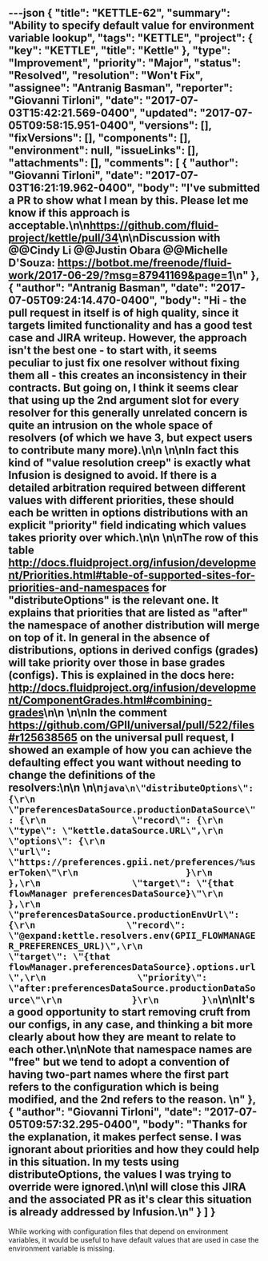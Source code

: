 ---json
{
  "title": "KETTLE-62",
  "summary": "Ability to specify default value for environment variable lookup",
  "tags": "KETTLE",
  "project": {
    "key": "KETTLE",
    "title": "Kettle"
  },
  "type": "Improvement",
  "priority": "Major",
  "status": "Resolved",
  "resolution": "Won't Fix",
  "assignee": "Antranig Basman",
  "reporter": "Giovanni Tirloni",
  "date": "2017-07-03T15:42:21.569-0400",
  "updated": "2017-07-05T09:58:15.951-0400",
  "versions": [],
  "fixVersions": [],
  "components": [],
  "environment": null,
  "issueLinks": [],
  "attachments": [],
  "comments": [
    {
      "author": "Giovanni Tirloni",
      "date": "2017-07-03T16:21:19.962-0400",
      "body": "I've submitted a PR to show what I mean by this. Please let me know if this approach is acceptable.\n\n<https://github.com/fluid-project/kettle/pull/34>\n\nDiscussion with @@Cindy Li @@Justin Obara @@Michelle D'Souza: <https://botbot.me/freenode/fluid-work/2017-06-29/?msg=87941169&page=1>\n"
    },
    {
      "author": "Antranig Basman",
      "date": "2017-07-05T09:24:14.470-0400",
      "body": "Hi - the pull request in itself is of high quality, since it targets limited functionality and has a good test case and JIRA writeup. However, the approach isn't the best one - to start with, it seems peculiar to just fix one resolver without fixing them all - this creates an inconsistency in their contracts. But going on, I think it seems clear that using up the 2nd argument slot for every resolver for this generally unrelated concern is quite an intrusion on the whole space of resolvers (of which we have 3, but expect users to contribute many more).\n\n \n\nIn fact this kind of \"value resolution creep\" is exactly what Infusion is designed to avoid. If there is a detailed arbitration required between different values with different priorities, these should each be written in options distributions with an explicit \"priority\" field indicating which values takes priority over which.\n\n \n\nThe row of this table <http://docs.fluidproject.org/infusion/development/Priorities.html#table-of-supported-sites-for-priorities-and-namespaces> for \"distributeOptions\" is the relevant one. It explains that priorities that are listed as \"after\" the namespace of another distribution will merge on top of it. In general in the absence of distributions, options in derived configs (grades) will take priority over those in base grades (configs). This is explained in the docs here: <http://docs.fluidproject.org/infusion/development/ComponentGrades.html#combining-grades>\n\n \n\nIn the comment <https://github.com/GPII/universal/pull/522/files#r125638565> on the universal pull request, I showed an example of how you can achieve the defaulting effect you want without needing to change the definitions of the resolvers:\n\n \n\n```java\n\"distributeOptions\": {\r\n            \"preferencesDataSource.productionDataSource\": {\r\n                \"record\": {\r\n                    \"type\": \"kettle.dataSource.URL\",\r\n                    \"options\": {\r\n                        \"url\": \"https://preferences.gpii.net/preferences/%userToken\"\r\n                    }\r\n                 },\r\n                 \"target\": \"{that flowManager preferencesDataSource}\"\r\n             },\r\n             \"preferencesDataSource.productionEnvUrl\": {\r\n                 \"record\": \"@expand:kettle.resolvers.env(GPII_FLOWMANAGER_PREFERENCES_URL)\",\r\n                 \"target\": \"{that flowManager.preferencesDataSource}.options.url\",\r\n                 \"priority\": \"after:preferencesDataSource.productionDataSource\"\r\n             }\r\n        }\n```\n\nIt's a good opportunity to start removing cruft from our configs, in any case, and thinking a bit more clearly about how they are meant to relate to each other.\n\nNote that namespace names are \"free\" but we tend to adopt a convention of having two-part names where the first part refers to the configuration which is being modified, and the 2nd refers to the reason. \n"
    },
    {
      "author": "Giovanni Tirloni",
      "date": "2017-07-05T09:57:32.295-0400",
      "body": "Thanks for the explanation, it makes perfect sense. I was ignorant about priorities and how they could help in this situation. In my tests using distributeOptions, the values I was trying to override were ignored.\n\nI will close this JIRA and the associated PR as it's clear this situation is already addressed by Infusion.\n"
    }
  ]
}
---
While working with configuration files that depend on environment variables, it would be useful to have default values that are used in case the environment variable is missing.

        